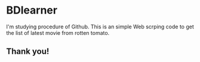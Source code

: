 # BDlearner
I'm studying procedure of Github.
This is an simple Web scrping code to get the list of latest movie from rotten tomato.

## Thank you!

